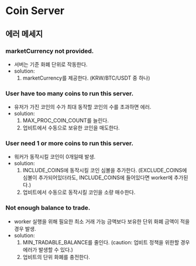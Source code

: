 # Coin Server

## 에러 메세지

### marketCurrency not provided.

- 서버는 기준 화폐 단위로 작동한다.
- solution:
  1. marketCurrency를 제공한다. (KRW/BTC/USDT 중 하나)

### User have too many coins to run this server.

- 유저가 가진 코인의 수가 최대 동작할 코인의 수를 초과하면 에러.
- solution:
  1. MAX_PROC_COIN_COUNT를 늘린다.
  2. 업비트에서 수동으로 보유한 코인을 매도한다.

### User need 1 or more coins to run this server.

- 워커가 동작시킬 코인이 0개일때 발생.
- solution:
  1. INCLUDE_COINS에 동작시킬 코인 심볼을 추가한다. (EXCLUDE_COINS에 심볼이 추가되어있더라도, INCLUDE_COINS에 들어있다면 worker에 추가된다.)
  2. 업비트에서 수동으로 동작시킬 코인을 소량 매수한다.

### Not enough balance to trade.

- worker 실행을 위해 필요한 최소 거래 가능 금액보다 보유한 단위 화폐 금액이 적을경우 발생.
- solution:
  1. MIN_TRADABLE_BALANCE를 줄인다. (caution: 업비트 정책을 위한할 경우 에러가 발생할 수 있다.)
  2. 업비트의 단위 화폐를 충전한다.
